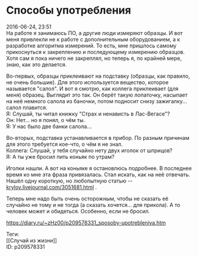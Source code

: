Способы употребления
=====================

   
 2016-06-24, 23:51   
  На работе я занимаюсь ПО, а другие люди измеряют образцы. И вот меня привлекли не к работе с дополнительным оборудованием, а к разработке алгоритма измерений. То есть, мне пришлось самому прикоснуться к закреплению и последующему измерению образцов. Хотя сам я пока ничего не закреплял, но теперь я, по крайней мере, знаю, как это делается.   
   
 Во-первых, образцы приклеивают на подставку (образцы, как правило, не очень большие). Для этого используется вещество, которое называется "салол". И вот я смотрю, как коллега приклеивает (для меня) образец. Выглядит это так. Он берёт такую лопаточку, насыпает на неё немного салола из баночки, потом подносит снизу зажигалку... салол плавится.   
 Я: Слушай, ты читал книжку "Страх и ненависть в Лас-Вегасе"?   
 Он: Нет... но я понял, о чём ты.   
 Я: У нас было две банки салола...   
   
 Во-вторых, подставка устанавливается в прибор. По разным причинам для этого требуется кое-что, о чём я не знал.   
 Коллега: Слушай, у тебя случайно нету двух иголок от шприцов?   
 Я: А ты уже бросил пить коньяк по утрам?   
   
 Иголки нашли. А вот на коньяке я остановлюсь подробнее. В последнее время ко мне эта фраза привязалась. Стал искать, как на неё отвечать. Нашёл одну короткую, но любопытную статью --  [krylov.livejournal.com/3051681.html](https://krylov.livejournal.com/3051681.html)  .   
   
 Теперь мне надо быть очень осторожным, чтобы не сказать её случайно не тому и не тогда (а сказать хочется... для прикола). А то человек может и обидеться. Особенно, если не бросил.   
    
 <https://diary.ru/~zHz00/p209578331_sposoby-upotrebleniya.htm>   
   
 Теги:   
 [[Случай из жизни]]   
 ID: p209578331